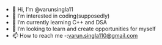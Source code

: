 - 👋 Hi, I’m @varunsingla11
- 👀 I’m interested in coding(supposedly)
- 🌱 I’m currently learning C++ and DSA
- 💞️ I’m looking to learn and create opportunities for myself
- 📫 How to reach me -:varun.singla110@gmail.com

<!---
varunsingla11/varunsingla11 is a ✨ special ✨ repository because its `README.md` (this file) appears on your GitHub profile.
You can click the Preview link to take a look at your changes.
--->
